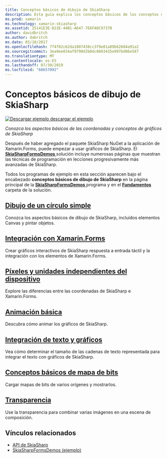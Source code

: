 ```yaml
---
title: Conceptos básicos de dibujo de SkiaSharp
description: Esta guía explica los conceptos básicos de los conceptos de SkiaSharp gráficos y las coordenadas en las aplicaciones de Xamarin.Forms.
ms.prod: xamarin
ms.technology: xamarin-skiasharp
ms.assetid: 25141E3E-D22E-44B1-A647-7E6FA0C9737B
author: davidbritch
ms.author: dabritch
ms.date: 03/10/2017
ms.openlocfilehash: 7f4f02c62da1807438cc3f9e81a89b62684a91a2
ms.sourcegitcommit: 3ea9ee034af9790d2b0dc0893435e997bd06e587
ms.translationtype: MT
ms.contentlocale: es-ES
ms.lasthandoff: 07/30/2019
ms.locfileid: "68657092"
---
```

# <a name="skiasharp-drawing-basics"></a>Conceptos básicos de dibujo de SkiaSharp

[![Descargar ejemplo](~/media/shared/download.png) descargar el ejemplo](https://docs.microsoft.com/samples/xamarin/xamarin-forms-samples/skiasharpforms-demos)

_Conozca los aspectos básicos de las coordenadas y conceptos de gráficos de SkiaSharp_

Después de haber agregado el paquete SkiaSharp NuGet a la aplicación de Xamarin.Forms, puede empezar a usar gráficos de SkiaSharp. El [ **SkiaSharpFormsDemos** ](https://docs.microsoft.com/samples/xamarin/xamarin-forms-samples/skiasharpforms-demos) solución incluye numerosas páginas que muestran las técnicas de programación en lecciones progresivamente más avanzadas de SkiaSharp.

Todos los programas de ejemplo en esta sección aparecen bajo el encabezado **conceptos básicos de dibujo de SkiaSharp** en la página principal de la [ **SkiaSharpFormsDemos** ](https://docs.microsoft.com/samples/xamarin/xamarin-forms-samples/skiasharpforms-demos) programa y en el [ **Fundamentos** ](https://github.com/xamarin/xamarin-forms-samples/tree/master/SkiaSharpForms/Demos/Demos/SkiaSharpFormsDemos/Basics) carpeta de la solución.

## <a name="drawing-a-simple-circlecirclemd"></a>[Dibujo de un círculo simple](circle.md)

Conozca los aspectos básicos de dibujo de SkiaSharp, incluidos elementos Canvas y pintar objetos.

## <a name="integrating-with-xamarinformsintegrationmd"></a>[Integración con Xamarin.Forms](integration.md)

Crear gráficos interactivos de SkiaSharp respuesta a entrada táctil y la integración con los elementos de Xamarin.Forms.

## <a name="pixels-and-device-independent-unitspixelsmd"></a>[Píxeles y unidades independientes del dispositivo](pixels.md)

Explore las diferencias entre las coordenadas de SkiaSharp e Xamarin.Forms.

## <a name="basic-animationanimationmd"></a>[Animación básica](animation.md)

Descubra cómo animar los gráficos de SkiaSharp.

## <a name="integrating-text-and-graphicstextmd"></a>[Integración de texto y gráficos](text.md)

Vea cómo determinar el tamaño de las cadenas de texto representada para integrar el texto con gráficos de SkiaSharp.

## <a name="bitmap-basicsbitmapsmd"></a>[Conceptos básicos de mapa de bits](bitmaps.md)

Cargar mapas de bits de varios orígenes y mostrarlos.

## <a name="transparencytransparencymd"></a>[Transparencia](transparency.md)

Use la transparencia para combinar varias imágenes en una escena de composición.

## <a name="related-links"></a>Vínculos relacionados

- [API de SkiaSharp](https://docs.microsoft.com/dotnet/api/skiasharp)
- [SkiaSharpFormsDemos (ejemplo)](https://docs.microsoft.com/samples/xamarin/xamarin-forms-samples/skiasharpforms-demos)
